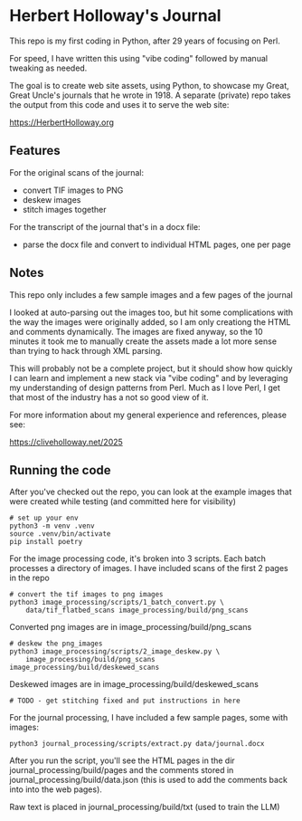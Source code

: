 # Herbert Holloway's Journal

This repo is my first coding in Python, after 29 years of focusing on Perl.

For speed, I have written this using "vibe coding" followed by manual tweaking
as needed.

The goal is to create web site assets, using Python, to showcase my Great,
Great Uncle's journals that he wrote in 1918. A separate (private) repo
takes the output from this code and uses it to serve the web site:

https://HerbertHolloway.org

## Features

For the original scans of the journal:

- convert TIF images to PNG
- deskew images
- stitch images together

For the transcript of the journal that's in a docx file:

- parse the docx file and convert to individual HTML pages, one per page

## Notes

This repo only includes a few sample images and a few pages of the journal

I looked at auto-parsing out the images too, but hit some complications with the way
the images were originally added, so I am only creationg the HTML and comments dynamically.
The images are fixed anyway, so the 10 minutes it took me to manually create the
assets made a lot more sense than trying to hack through XML parsing.

This will probably not be a complete project, but it should show how quickly I can
learn and implement a new stack via "vibe coding" and by leveraging my understanding
of design patterns from Perl. Much as I love Perl, I get that most of the industry
has a not so good view of it.

For more information about my general experience and references, please see:

https://cliveholloway.net/2025

## Running the code

After you've checked out the repo, you can look at the example images that were created
while testing (and committed here for visibility)

    # set up your env
    python3 -m venv .venv
    source .venv/bin/activate
    pip install poetry

For the image processing code, it's broken into 3 scripts. Each batch processes
a directory of images. I have included scans of the first 2 pages in the repo

    # convert the tif images to png images
    python3 image_processing/scripts/1_batch_convert.py \
        data/tif_flatbed_scans image_processing/build/png_scans 

Converted png images are in image_processing/build/png_scans

    # deskew the png_images
    python3 image_processing/scripts/2_image_deskew.py \
        image_processing/build/png_scans  image_processing/build/deskewed_scans 

Deskewed images are in image_processing/build/deskewed_scans

    # TODO - get stitching fixed and put instructions in here

For the journal processing, I have included a few sample pages, some with images:

    python3 journal_processing/scripts/extract.py data/journal.docx

After you run the script, you'll see the HTML pages in the dir journal_processing/build/pages
and the comments stored in journal_processing/build/data.json  (this is used to add the comments
back into into the web pages).

Raw text is placed in journal_processing/build/txt (used to train the LLM)
